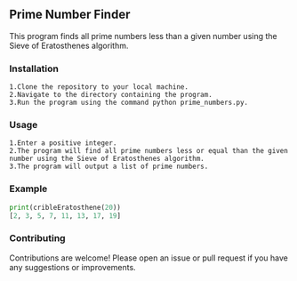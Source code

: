 ## Prime Number Finder
This program finds all prime numbers less than a given number using the Sieve of Eratosthenes algorithm.

### Installation
    1.Clone the repository to your local machine.
    2.Navigate to the directory containing the program.
    3.Run the program using the command python prime_numbers.py.

### Usage
    1.Enter a positive integer.
    2.The program will find all prime numbers less or equal than the given number using the Sieve of Eratosthenes algorithm.
    3.The program will output a list of prime numbers.

### Example
```python
print(cribleEratosthene(20))
[2, 3, 5, 7, 11, 13, 17, 19]
```

### Contributing
Contributions are welcome! Please open an issue or pull request if you have any suggestions or improvements.